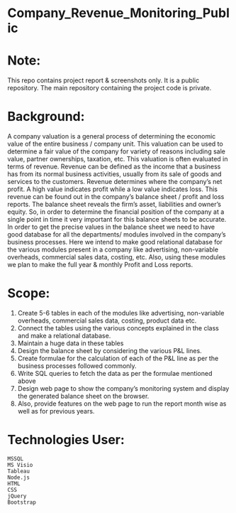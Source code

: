 # Company_Revenue_Monitoring_Public

# Note:
This repo contains project report & screenshots only. It is a public repository. The main repository containing the project code is private. 

# Background: 
A company valuation is a general process of determining the economic value of the entire business / company unit. This valuation can be used to determine a fair value of the company for variety of reasons including sale value, partner ownerships, taxation, etc. This valuation is often evaluated in terms of revenue. Revenue can be defined as the income that a business has from its normal business activities, usually from its sale of goods and services to the customers. Revenue determines where the company’s net profit. A high value indicates profit while a low value indicates loss. This revenue can be found out in the company’s balance sheet / profit and loss reports. The balance sheet reveals the firm’s asset, liabilities and owner’s equity. So, in order to determine the financial position of the company at a single point in time it very important for this balance sheets to be accurate. In order to get the precise values in the balance sheet we need to have good database for all the departments/ modules involved in the company’s business processes. Here we intend to make good relational database for the various modules present in a company like advertising, non-variable overheads, commercial sales data, costing, etc. Also, using these modules we plan to make the full year & monthly Profit and Loss reports.

# Scope:
1. Create 5-6 tables in each of the modules like advertising, non-variable overheads, commercial sales data, costing, product data etc. 
2. Connect the tables using the various concepts explained in the class and make a relational database.
3. Maintain a huge data in these tables
4. Design the balance sheet by considering the various P&L lines.
5. Create formulae for the calculation of each of the P&L line as per the business processes followed commonly.
6. Write SQL queries to fetch the data as per the formulae mentioned above
7. Design web page to show the company’s monitoring system and display the generated balance sheet on the browser.
8. Also, provide features on the web page to run the report month wise as well as for previous years. 

# Technologies User:

    MSSQL 
    MS Visio 
    Tableau
    Node.js
    HTML
    CSS
    jQuery
    Bootstrap
